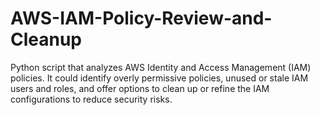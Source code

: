 # AWS-IAM-Policy-Review-and-Cleanup
Python script that analyzes AWS Identity and Access Management (IAM) policies. It could identify overly permissive policies, unused or stale IAM users and roles, and offer options to clean up or refine the IAM configurations to reduce security risks.

